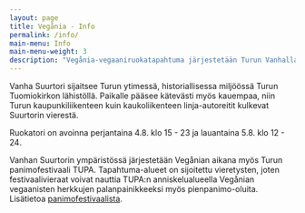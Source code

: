 ```yaml
---
layout: page
title: Vegånia - Info
permalink: /info/
main-menu: Info
main-menu-weight: 3
description: "Vegånia-vegaaniruokatapahtuma järjestetään Turun Vanhalla Suurtorilla. Tapahtuma on kaikille avoin ja maksuton."
---
```


Vanha Suurtori sijaitsee Turun ytimessä, historiallisessa miljöössä Turun
Tuomiokirkon lähistöllä. Paikalle pääsee kätevästi myös kauempaa, niin Turun
kaupunkiliikenteen kuin kaukoliikenteen linja-autoreitit kulkevat Suurtorin vierestä.

Ruokatori on avoinna perjantaina 4.8. klo <time datetime="2017-08-04T15:00+03:00">15</time> - <time datetime="2017-08-04T23:00+03:00">23</time> ja lauantaina 5.8. klo <time datetime="2017-08-05T12:00+03:00">12</time> - <time datetime="2017-08-05T24:00+03:00">24</time>.

Vanhan Suurtorin ympäristössä järjestetään Vegånian aikana myös Turun panimofestivaali TUPA. Tapahtuma-alueet on sijoitettu vieretysten, joten festivaalivieraat voivat nauttia TUPA:n anniskelualueella Vegånian vegaanisten herkkujen palanpainikkeeksi myös pienpanimo-oluita. Lisätietoa [panimofestivaalista](http://www.turunpanimofestivaali.fi/).

